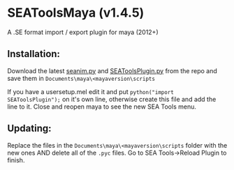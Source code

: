 # SEAToolsMaya (v1.4.5)
A .SE format import / export plugin for maya (2012+)

## Installation:
Download the latest [seanim.py](https://raw.githubusercontent.com/dtzxporter/SEATools/master/seanim.py) and [SEAToolsPlugin.py](https://raw.githubusercontent.com/dtzxporter/SEATools/master/SEAToolsPlugin.py) from the repo and save them in `Documents\maya\<mayaversion\scripts`

If you have a usersetup.mel edit it and put `python("import SEAToolsPlugin");` on it's own line, otherwise create this file and add the line to it. Close and reopen maya to see the new SEA Tools menu.

## Updating:
Replace the files in the `Documents\maya\<mayaversion\scripts` folder with the new ones AND delete all of the `.pyc` files. Go to SEA Tools->Reload Plugin to finish.
